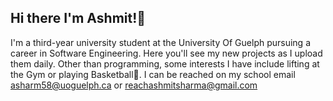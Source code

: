 ## Hi there  I'm Ashmit!👋

I'm a third-year university student at the University Of Guelph pursuing a career in Software Engineering. Here you'll see my new projects as I upload them daily. Other than programming, some interests I have include lifting at the Gym or playing Basketball🏀. I can be reached on my school email asharm58@uoguelph.ca or reachashmitsharma@gmail.com
